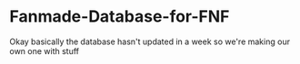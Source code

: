 # Fanmade-Database-for-FNF
Okay basically the database hasn't updated in a week so we're making our own one with stuff
